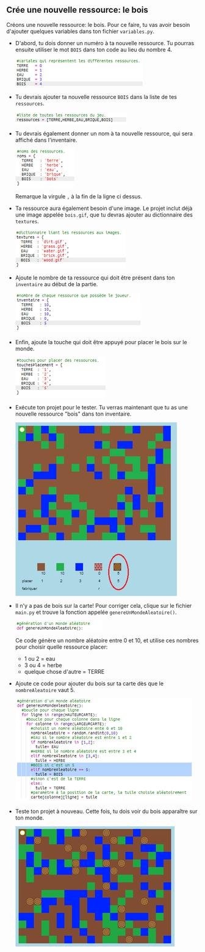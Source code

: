 ## Crée une nouvelle ressource: le bois

Créons une nouvelle ressource: le bois. Pour ce faire, tu vas avoir besoin d'ajouter quelques variables dans ton fichier `variables.py`.

+ D'abord, tu dois donner un numéro à ta nouvelle ressource. Tu pourras ensuite utiliser le mot `BOIS` dans ton code au lieu du nombre 4.
    
    ![screenshot](images/craft-wood-const.png)

+ Tu devrais ajouter ta nouvelle ressource `BOIS` dans la liste de tes `ressources`.
    
    ![screenshot](images/craft-wood-resources.png)

+ Tu devrais également donner un nom à ta nouvelle ressource, qui sera affiché dans l'inventaire.
    
    ![screenshot](images/craft-wood-name.png)
    
    Remarque la virgule `,` à la fin de la ligne ci dessus.

+ Ta ressource aura également besoin d'une image. Le projet inclut déjà une image appelée `bois.gif`, que tu devras ajouter au dictionnaire des `textures`.
    
    ![screenshot](images/craft-wood-texture.png)

+ Ajoute le nombre de ta ressource qui doit être présent dans ton `inventaire` au début de la partie.
    
    ![screenshot](images/craft-wood-inventory.png)

+ Enfin, ajoute la touche qui doit être appuyé pour placer le bois sur le monde.
    
    ![screenshot](images/craft-wood-placekey.png)

+ Exécute ton projet pour le tester. Tu verras maintenant que tu as une nouvelle ressource "bois" dans ton inventaire.
    
    ![screenshot](images/craft-wood-test.png)

+ Il n'y a pas de bois sur la carte! Pour corriger cela, clique sur le fichier `main.py` et trouve la fonction appelée `genereUnMondeAleatoire()`.
    
    ![screenshot](images/craft-wood-random1.png)
    
    Ce code génère un nombre aléatoire entre 0 et 10, et utilise ces nombres pour choisir quelle ressource placer:
    
    + 1 ou 2 = eau
    + 3 ou 4 = herbe
    + quelque chose d'autre = TERRE

+ Ajoute ce code pour ajouter du bois sur ta carte dès que le `nombreAleatoire` vaut 5.
    
    ![screenshot](images/craft-wood-random2.png)

+ Teste ton projet à nouveau. Cette fois, tu dois voir du bois apparaître sur ton monde.
    
    ![screenshot](images/craft-wood-test2.png)
